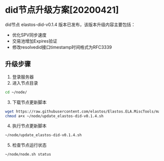 # did节点升级方案[20200421]

did节点 elastos-did-v0.1.4 版本已发布，该版本升级内容主要包括：
- 优化SPV同步速度
- 交易池增加Expires验证
- 修改resolvedid接口timestamp时间格式为RFC3339


## 升级步骤

1. 登录服务器
2. 进入节点目录

```bash
cd ~/node/
```

3. 下载节点更新脚本

```bash
wget https://raw.githubusercontent.com/elastos/Elastos.ELA.MiscTools/master/script/did/update_elastos-did-v0.1.4.sh;
chmod a+x ~/node/update_elastos-did-v0.1.4.sh
```

4. 执行节点更新脚本

```bash
~/node/update_elastos-did-v0.1.4.sh
```

5. 检查节点运行状态

```bash
~/node/node.sh status
```